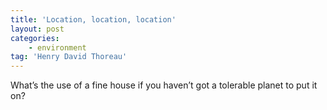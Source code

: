 ```yaml
---
title: 'Location, location, location'
layout: post
categories:
    - environment
tag: 'Henry David Thoreau'
---
```


What’s the use of a fine house if you haven’t got a tolerable planet to put it on?